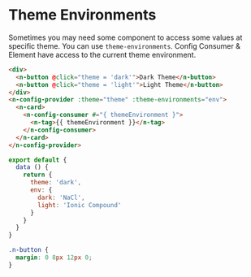 # Theme Environments

Sometimes you may need some component to access some values at specific theme. You can use `theme-environments`. Config Consumer & Element have access to the current theme environment.

```html
<div>
  <n-button @click="theme = 'dark'">Dark Theme</n-button>
  <n-button @click="theme = 'light'">Light Theme</n-button>
</div>
<n-config-provider :theme="theme" :theme-environments="env">
  <n-card>
    <n-config-consumer #="{ themeEnvironment }">
      <n-tag>{{ themeEnvironment }}</n-tag>
    </n-config-consumer>
  </n-card>
</n-config-provider>
```

```js
export default {
  data () {
    return {
      theme: 'dark',
      env: {
        dark: 'NaCl',
        light: 'Ionic Compound'
      }
    }
  }
}
```

```css
.n-button {
  margin: 0 8px 12px 0;
}
```
